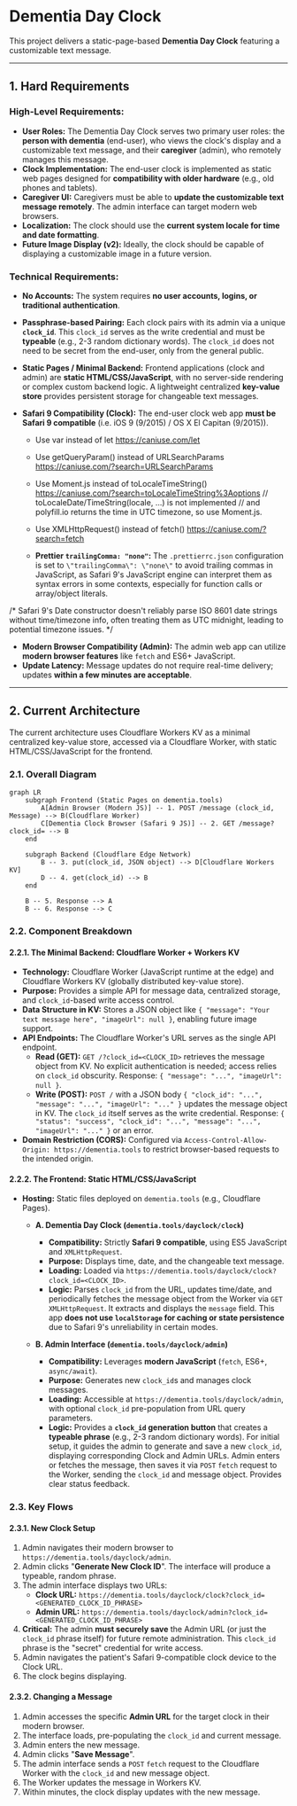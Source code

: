 # Dementia Day Clock

This project delivers a static-page-based **Dementia Day Clock** featuring a customizable text message.

-----

## 1. Hard Requirements

### High-Level Requirements:

  * **User Roles:** The Dementia Day Clock serves two primary user roles: the **person with dementia** (end-user), who views the clock's display and a customizable text message, and their **caregiver** (admin), who remotely manages this message.
  * **Clock Implementation:** The end-user clock is implemented as static web pages designed for **compatibility with older hardware** (e.g., old phones and tablets).
  * **Caregiver UI:** Caregivers must be able to **update the customizable text message remotely**. The admin interface can target modern web browsers.
  * **Localization:** The clock should use the **current system locale for time and date formatting**.
  * **Future Image Display (v2):** Ideally, the clock should be capable of displaying a customizable image in a future version.

### Technical Requirements:

  * **No Accounts:** The system requires **no user accounts, logins, or traditional authentication**.
  * **Passphrase-based Pairing:** Each clock pairs with its admin via a unique **`clock_id`**. This `clock_id` serves as the write credential and must be **typeable** (e.g., 2-3 random dictionary words). The `clock_id` does not need to be secret from the end-user, only from the general public.
  * **Static Pages / Minimal Backend:** Frontend applications (clock and admin) are **static HTML/CSS/JavaScript**, with no server-side rendering or complex custom backend logic. A lightweight centralized **key-value store** provides persistent storage for changeable text messages.
  * **Safari 9 Compatibility (Clock):** The end-user clock web app **must be Safari 9 compatible** (i.e. iOS 9 (9/2015) / OS X El Capitan (9/2015)).

    * Use var instead of let
    https://caniuse.com/let

    * Use getQueryParam() instead of URLSearchParams
    https://caniuse.com/?search=URLSearchParams

    * Use Moment.js instead of toLocaleTimeString()
    https://caniuse.com/?search=toLocaleTimeString%3Aoptions
    // toLocaleDate/TimeString(locale, ...) is not implemented
    // and polyfill.io returns the time in UTC timezone, so use Moment.js.

    * Use XMLHttpRequest() instead of fetch()
    https://caniuse.com/?search=fetch

    * **Prettier `trailingComma: "none"`:** The `.prettierrc.json` configuration is set to `\"trailingComma\": \"none\"` to avoid trailing commas in JavaScript, as Safari 9's JavaScript engine can interpret them as syntax errors in some contexts, especially for function calls or array/object literals.

/* Safari 9's Date constructor doesn't reliably parse ISO 8601 date strings
   without time/timezone info, often treating them as UTC midnight,
   leading to potential timezone issues. */

  * **Modern Browser Compatibility (Admin):** The admin web app can utilize **modern browser features** like `fetch` and ES6+ JavaScript.
  * **Update Latency:** Message updates do not require real-time delivery; updates **within a few minutes are acceptable**.

-----

## 2. Current Architecture

The current architecture uses Cloudflare Workers KV as a minimal centralized key-value store, accessed via a Cloudflare Worker, with static HTML/CSS/JavaScript for the frontend.

### 2.1. Overall Diagram

```mermaid
graph LR
    subgraph Frontend (Static Pages on dementia.tools)
        A[Admin Browser (Modern JS)] -- 1. POST /message (clock_id, Message) --> B(Cloudflare Worker)
        C[Dementia Clock Browser (Safari 9 JS)] -- 2. GET /message?clock_id= --> B
    end

    subgraph Backend (Cloudflare Edge Network)
        B -- 3. put(clock_id, JSON object) --> D[Cloudflare Workers KV]
        D -- 4. get(clock_id) --> B
    end

    B -- 5. Response --> A
    B -- 6. Response --> C
```

### 2.2. Component Breakdown

#### 2.2.1. The Minimal Backend: Cloudflare Worker + Workers KV

  * **Technology:** Cloudflare Worker (JavaScript runtime at the edge) and Cloudflare Workers KV (globally distributed key-value store).
  * **Purpose:** Provides a simple API for message data, centralized storage, and `clock_id`-based write access control.
  * **Data Structure in KV:** Stores a JSON object like `{ "message": "Your text message here", "imageUrl": null }`, enabling future image support.
  * **API Endpoints:** The Cloudflare Worker's URL serves as the single API endpoint.
      * **Read (GET):** `GET /?clock_id=<CLOCK_ID>` retrieves the message object from KV. No explicit authentication is needed; access relies on `clock_id` obscurity. Response: `{ "message": "...", "imageUrl": null }`.
      * **Write (POST):** `POST /` with a JSON body `{ "clock_id": "...", "message": "...", "imageUrl": "..." }` updates the message object in KV. The `clock_id` itself serves as the write credential. Response: `{ "status": "success", "clock_id": "...", "message": "...", "imageUrl": "..." }` or an error.
  * **Domain Restriction (CORS):** Configured via `Access-Control-Allow-Origin: https://dementia.tools` to restrict browser-based requests to the intended origin.

#### 2.2.2. The Frontend: Static HTML/CSS/JavaScript

  * **Hosting:** Static files deployed on `dementia.tools` (e.g., Cloudflare Pages).

      * **A. Dementia Day Clock (`dementia.tools/dayclock/clock`)**

          * **Compatibility:** Strictly **Safari 9 compatible**, using ES5 JavaScript and `XMLHttpRequest`.
          * **Purpose:** Displays time, date, and the changeable text message.
          * **Loading:** Loaded via `https://dementia.tools/dayclock/clock?clock_id=<CLOCK_ID>`.
          * **Logic:** Parses `clock_id` from the URL, updates time/date, and periodically fetches the message object from the Worker via `GET` `XMLHttpRequest`. It extracts and displays the `message` field. This app **does not use `localStorage` for caching or state persistence** due to Safari 9's unreliability in certain modes.

      * **B. Admin Interface (`dementia.tools/dayclock/admin`)**

          * **Compatibility:** Leverages **modern JavaScript** (`fetch`, ES6+, `async/await`).
          * **Purpose:** Generates new `clock_id`s and manages clock messages.
          * **Loading:** Accessible at `https://dementia.tools/dayclock/admin`, with optional `clock_id` pre-population from URL query parameters.
          * **Logic:** Provides a **`clock_id` generation button** that creates a **typeable phrase** (e.g., 2-3 random dictionary words). For initial setup, it guides the admin to generate and save a new `clock_id`, displaying corresponding Clock and Admin URLs. Admin enters or fetches the message, then saves it via `POST` `fetch` request to the Worker, sending the `clock_id` and message object. Provides clear status feedback.

### 2.3. Key Flows

#### 2.3.1. New Clock Setup

1.  Admin navigates their modern browser to `https://dementia.tools/dayclock/admin`.
2.  Admin clicks "**Generate New Clock ID**". The interface will produce a typeable, random phrase.
3.  The admin interface displays two URLs:
      * **Clock URL:** `https://dementia.tools/dayclock/clock?clock_id=<GENERATED_CLOCK_ID_PHRASE>`
      * **Admin URL:** `https://dementia.tools/dayclock/admin?clock_id=<GENERATED_CLOCK_ID_PHRASE>`
4.  **Critical:** The admin **must securely save** the Admin URL (or just the `clock_id` phrase itself) for future remote administration. This `clock_id` phrase is the "secret" credential for write access.
5.  Admin navigates the patient's Safari 9-compatible clock device to the Clock URL.
6.  The clock begins displaying.

#### 2.3.2. Changing a Message

1.  Admin accesses the specific **Admin URL** for the target clock in their modern browser.
2.  The interface loads, pre-populating the `clock_id` and current message.
3.  Admin enters the new message.
4.  Admin clicks "**Save Message**".
5.  The admin interface sends a `POST` `fetch` request to the Cloudflare Worker with the `clock_id` and new message object.
6.  The Worker updates the message in Workers KV.
7.  Within minutes, the clock display updates with the new message.
